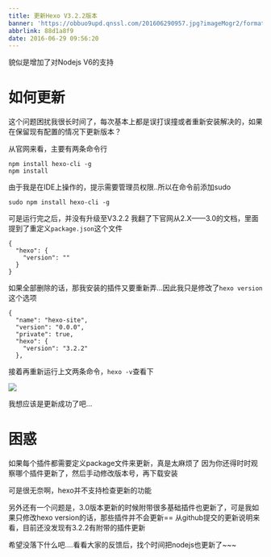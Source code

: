 ```yaml
---
title: 更新Hexo V3.2.2版本
banner: 'https://obbuo9upd.qnssl.com/201606290957.jpg?imageMogr2/format/webp'
abbrlink: 88d1a8f9
date: 2016-06-29 09:56:20
---
```

貌似是增加了对Nodejs V6的支持

<!--more-->

# 如何更新

这个问题困扰我很长时间了，每次基本上都是误打误撞或者重新安装解决的，如果在保留现有配置的情况下更新版本？

从官网来看，主要有两条命令行

```
npm install hexo-cli -g
npm install
```

由于我是在IDE上操作的，提示需要管理员权限..所以在命令前添加sudo

```
sudo npm install hexo-cli -g
```

可是运行完之后，并没有升级至V3.2.2
我翻了下官网从2.X——3.0的文档，里面提到了重定义`package.json`这个文件

```
{
  "hexo": {
    "version": ""
  }
}
```

如果全部删除的话，那我安装的插件又要重新弄...因此我只是修改了`hexo version`这个选项

```
{
  "name": "hexo-site",
  "version": "0.0.0",
  "private": true,
  "hexo": {
    "version": "3.2.2"
  },
```

接着再重新运行上文两条命令，`hexo -v`查看下

![](https://obbuo9upd.qnssl.com/20160629092353.png?imageMogr2/format/webp)

我想应该是更新成功了吧...

# 困惑

如果每个插件都需要定义package文件来更新，真是太麻烦了
因为你还得时时观察哪个插件更新了，然后手动修改版本号，再下载安装

可是很无奈啊，hexo并不支持检查更新的功能

另外还有一个问题是，3.0版本更新的时候附带很多基础插件也更新了，可是我如果只修改hexo version的话，那些插件并不会更新==
从github提交的更新说明来看，目前还没发现有3.2.2有附带的插件更新

希望没落下什么吧....看看大家的反馈后，找个时间把nodejs也更新了~~~